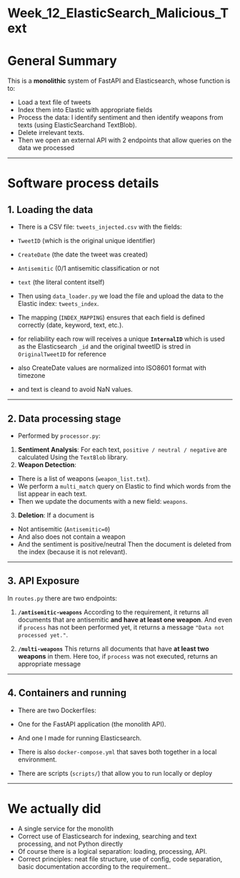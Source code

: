 # Week_12_ElasticSearch_Malicious_Text

# General Summary

This is a **monolithic** system of FastAPI and Elasticsearch, whose function is to:

- Load a text file of tweets
- Index them into Elastic with appropriate fields
- Process the data: I identify sentiment and then identify weapons from texts (using ElasticSearchand TextBlob).
- Delete irrelevant texts.
- Then we open an external API with 2 endpoints that allow queries on the data we processed

---

# Software process details

## 1. Loading the data

- There is a CSV file: `tweets_injected.csv` with the fields:
- `TweetID` (which is the original unique identifier)

- `CreateDate` (the date the tweet was created)

- `Antisemitic` (0/1 antisemitic classification or not

- `text` (the literal content itself)
- Then using `data_loader.py` we load the file and upload the data to the Elastic index: `tweets_index`.
- The mapping (`INDEX_MAPPING`) ensures that each field is defined correctly (date, keyword, text, etc.).

- for reliability each row will receives a unique **`InternalID`** which is used as the Elasticsearch `_id` and the original tweetID is stred in `OriginalTweetID` for reference
- also CreateDate values are normalized into ISO8601 format with timezone
- and text is cleand to avoid NaN values.



---

## 2. Data processing stage

- Performed by `processor.py`:

1. **Sentiment Analysis**: For each text, `positive / neutral / negative` are calculated Using the `TextBlob` library.
2. **Weapon Detection**:

- There is a list of weapons (`weapon_list.txt`).
- We perform a `multi_match` query on Elastic to find which words from the list appear in each text.
- Then we update the documents with a new field: `weapons`.
3. **Deletion**: If a document is

- Not antisemitic (`Antisemitic=0`)
- And also does not contain a weapon
- And the sentiment is positive/neutral
Then the document is deleted from the index (because it is not relevant).

---

## 3. API Exposure

In `routes.py` there are two endpoints:

1. **`/antisemitic-weapons`**
According to the requirement, it returns all documents that are antisemitic **and have at least one weapon**.
And even if `process` has not been performed yet, it returns a message `"Data not processed yet."`.

2. **`/multi-weapons`**
This returns all documents that have **at least two weapons** in them.
Here too, if `process` was not executed, returns an appropriate message

---

## 4. Containers and running

- There are two Dockerfiles:

- One for the FastAPI application (the monolith API).
- And one I made for running Elasticsearch.
- There is also `docker-compose.yml` that saves both together in a local environment.
- There are scripts (`scripts/`) that allow you to run locally or deploy
---

# We actually did

- A single service for the monolith
- Correct use of Elasticsearch for indexing, searching and text processing, and not Python directly
- Of course there is a logical separation: loading, processing, API.
- Correct principles: neat file structure, use of config, code separation, basic documentation according to the requirement..